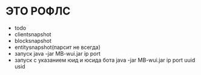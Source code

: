 # ЭТО РОФЛС
- todo
- clientsnapshot
- blocksnapshot
- entitysnapshot(парсит не всегда)
- запуск java -jar MB-wui.jar ip port
- запуск с указанием юид и юсида бота java -jar MB-wui.jar ip port uuid usid
